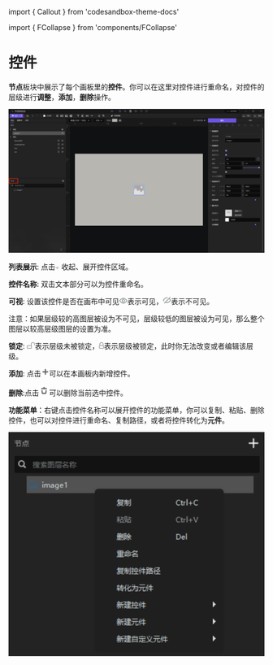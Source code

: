 import { Callout } from 'codesandbox-theme-docs'

import { FCollapse } from 'components/FCollapse'

# 控件

**节点**板块中展示了每个画板里的**控件**。你可以在这里对控件进行重命名，对控件的层级进行**调整**，**添加**，**删除**操作。

![N131](./pic/N128.png)

**列表展示**: 点击![arrow_2](./icon/arrow_2.png) 收起、展开控件区域。

**控件名称**: 双击文本部分可以为控件重命名。

**可视**: 设置该控件是否在画布中可见![visible](./icon/visible.png)表示可见，![invisible](./icon/invisible.png)表示不可见。

<Callout type="warning"> 
注意：如果层级较的高图层被设为不可见，层级较低的图层被设为可见，那么整个图层以较高层级图层的设置为准。
</Callout>

**锁定**:  ![unlock](./icon/unlock.png)表示层级未被锁定，![locked](./icon/locked.png)表示层级被锁定，此时你无法改变或者编辑该层级。

**添加**: 点击![common_search_add_hover_liang](./icon/common_search_add_hover_liang.png)可以在本画板内新增控件。

**删除**:点击![asset store_home_delete_liang_nml](./icon/asset_store_home_delete_liang_nml.png)可以删除当前选中控件。

**功能菜单**：右键点击控件名称可以展开控件的功能菜单，你可以复制、粘贴、删除控件，也可以对控件进行重命名、复制路径，或者将控件转化为**元件**。

![N132](./pic/N129.png)